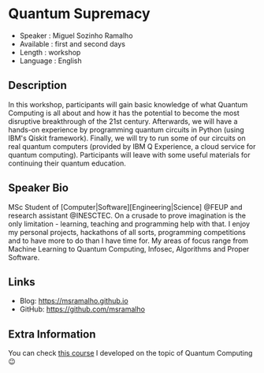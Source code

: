 Quantum Supremacy
=========================

* Speaker   : Miguel Sozinho Ramalho
* Available : first and second days
* Length    : workshop
* Language  : English

Description
-----------

In this workshop, participants will gain basic knowledge of what Quantum Computing is all about and how it has the potential to become the most disruptive breakthrough of the 21st century.
Afterwards, we will have a hands-on experience by programming quantum circuits in Python (using IBM's Qiskit framework). 
Finally, we will try to run some of our circuits on real quantum computers (provided by IBM Q Experience, a cloud service for quantum computing).
Participants will leave with some useful materials for continuing their quantum education.

Speaker Bio
-----------

MSc Student of [Computer|Software][Engineering|Science] @FEUP and research assistant @INESCTEC. 
On a crusade to prove imagination is the only limitation - learning, teaching and programming help with that.
I enjoy my personal projects, hackathons of all sorts, programming competitions and to have more to do than I have time for.
My areas of focus range from Machine Learning to Quantum Computing, Infosec, Algorithms and Proper Software.

Links
-----

* Blog: https://msramalho.github.io
* GitHub: https://github.com/msramalho

Extra Information
-----------------

You can check [this course](https://github.com/msramalho/Teach-Me-Quantum) I developed on the topic of Quantum Computing 😉
